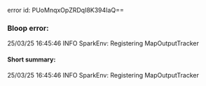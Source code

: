 error id: PUoMnqxOpZRDqI8K394IaQ==
### Bloop error:

25/03/25 16:45:46 INFO SparkEnv: Registering MapOutputTracker
#### Short summary: 

25/03/25 16:45:46 INFO SparkEnv: Registering MapOutputTracker